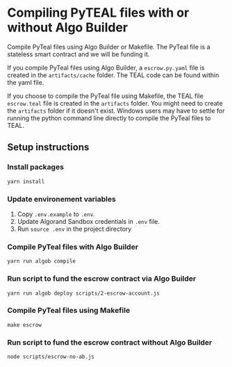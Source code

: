 # Compiling PyTEAL files with or without Algo Builder
Compile PyTeal files using Algo Builder or Makefile. The PyTeal file is a stateless smart contract and we will be funding it.

If you compile PyTeal files using Algo Builder, a `escrow.py.yaml` file is created in the `artifacts/cache` folder. The TEAL code can be found within the yaml file.

If you choose to compile the PyTeal file using Makefile, the TEAL file `escrow.teal` file is created in the `artifacts` folder. You might need to create the `artifacts` folder if it doesn't exist. Windows users may have to settle for running the python command line directly to compile the PyTeal files to TEAL.

## Setup instructions

### Install packages
```
yarn install
```

### Update environement variables
1. Copy `.env.example` to `.env`.
2. Update Algorand Sandbox credentials in `.env` file.
3. Run `source .env` in the project directory

### Compile PyTeal files with Algo Builder
```
yarn run algob compile
```

### Run script to fund the escrow contract via Algo Builder
```
yarn run algob deploy scripts/2-escrow-account.js
```

### Compile PyTeal files using Makefile
```
make escrow
```

### Run script to fund the escrow contract without Algo Builder
```
node scripts/escrow-no-ab.js
```
